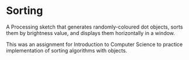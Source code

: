# Sorting

A Processing sketch that generates randomly-coloured dot objects, sorts them by brightness value, and displays them horizontally in a window. 

This was an assignment for Introduction to Computer Science to practice implementation of sorting algorithms with objects. 
